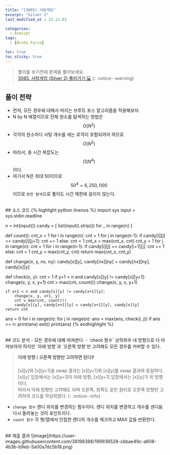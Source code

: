 ```yaml
---
title: "[3085] 사탕게임"
excerpt: "Silver 2"
last_modified_at : 22.11.03

categories:
  - Acmicpc
tags:
  - [Brute Force]

toc: true
toc_sticky: true
---
```

> 풀이를 보기전에 문제를 풀어보세요.  
> [3085. 사탕게임 (Silver 2) 풀러가기 💻](https://www.acmicpc.net/problem/3085)
{: .notice--warning}

## 풀이 전략
- 먼저, 모든 경우에 대해서 따지는 브루트 포스 알고리즘을 적용해보자.
- N by N 배열이므로 전체 원소를 탐색하는 방법은 $$O(N^2)$$
- 각각의 원소마다 사탕 개수를 세는 로직이 포함되어야 하므로 $$O(N^2)$$
- 따라서, 총 시간 복잡도는 $$O(N^4)$$이다.
- 여기서 N은 최대 50이므로 $$50^4 = 6,250,000$$ 이므로 `완전 탐색`으로 풀이도 시간 제한에 걸리지 않는다.
  
<br>
## 소스 코드
{% highlight python linenos %}
import sys
input = sys.stdin.readline

n = int(input())
candy = [ list(input().strip()) for _ in range(n) ]

def count():
    cnt_x = 1
    for i in range(n):
        cnt = 1
        for j in range(n-1):
            if candy[i][j] == candy[i][j+1]:
                cnt += 1
            else:
                cnt = 1
            cnt_x = max(cnt_x, cnt)
    cnt_y = 1
    for j in range(n):
        cnt = 1
        for i in range(n-1):
            if candy[i][j] == candy[i+1][j]:
                cnt += 1
            else:
                cnt = 1
            cnt_y = max(cnt_y, cnt)
    return max(cnt_x, cnt_y)

def change(x, y, nx, ny):
    candy[x][y], candy[nx][ny] = candy[nx][ny], candy[x][y]

def check(x, y):
    cnt = 1
    if y+1 < n and candy[x][y] != candy[x][y+1]:
        change(x, y, x, y+1)
        cnt = max(cnt, count())
        change(x, y, x, y+1)

    if x+1 < n and candy[x][y] != candy[x+1][y]:
        change(x, y, x+1, y)
        cnt = max(cnt, count())
        candy[x][y], candy[x+1][y] = candy[x+1][y], candy[x][y]
    return cnt

ans = 0
for i in range(n):
    for j in range(n):
        ans = max(ans, check(i, j))
        if ans == n:
            print(ans)
            exit()
print(ans)
{% endhighlight %}
  
<br>
## 코드 분석
- 모든 경우에 대해 따져본다.
- `check 함수` 상하좌우 네 방향으로 다 따져보아야 하지만 `아래 방향`과 `오른쪽 방향`만 고려해도 모든 경우를 커버할 수 있다.  

> **아래 방향 / 오른쪽 방향만 고려하면 된다❓**  
> <br>
> [x][y]와 [x][y+1]을 swap 결과는 [x][y+1]와 [x][y]를 swap 결과와 동일하다.  
> [x][y] 입장에서는 [x][y+1]이 아래 방향, [x][y+1] 입장에서는 [x][y]가 위 방향이다.  
> 따라서 아래 방향만 고려해도 되며 오른쪽, 왼쪽도 같은 원리로 오른쪽 방향만 고려하여 코드를 작성하였다.
{: .notice--info}  
- `change 함수` 캔디 위치를 변경하는 함수이다. 캔디 위치를 변경하고 개수를 센다음 다시 돌려놓는 것이 포인트이다.
- `count 함수` 각 행/열에서 인접한 캔디의 개수를 체크하고 MAX 값을 반환한다.
  
<br>
## 제출 결과  
![image](https://user-images.githubusercontent.com/38198388/199936528-cbbae49c-a608-4b3b-b9eb-5a00a7dc5b18.png)
